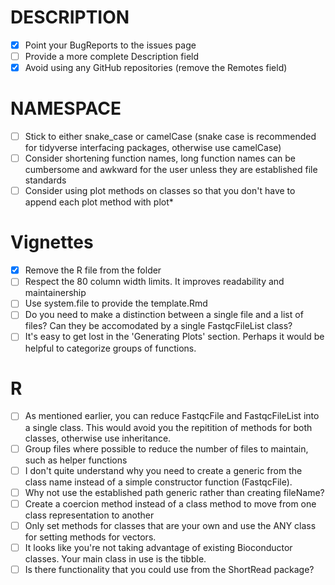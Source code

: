 # DESCRIPTION

- [x] Point your BugReports to the issues page
- [ ] Provide a more complete Description field
- [x] Avoid using any GitHub repositories (remove the Remotes field)

# NAMESPACE
- [ ] Stick to either snake_case or camelCase (snake case is recommended for tidyverse interfacing packages, otherwise use camelCase)
- [ ] Consider shortening function names, long function names can be cumbersome and awkward for the user unless they are established file standards
- [ ] Consider using plot methods on classes so that you don't have to append each plot method with plot*

# Vignettes

- [x] Remove the R file from the folder
- [ ] Respect the 80 column width limits. It improves readability and maintainership
- [ ] Use system.file to provide the template.Rmd
- [ ] Do you need to make a distinction between a single file and a list of files? Can they be accomodated by a single FastqcFileList class?
- [ ] It's easy to get lost in the 'Generating Plots' section. Perhaps it would be helpful to categorize groups of functions.

# R

- [ ] As mentioned earlier, you can reduce FastqcFile and FastqcFileList into
a single class. This would avoid you the repitition of methods for both
classes, otherwise use inheritance.
- [ ] Group files where possible to reduce the number of files to maintain, such
as helper functions
- [ ] I don't quite understand why you need to create a generic from the class
name instead of a simple constructor function (FastqcFile).
- [ ] Why not use the established path generic rather than creating fileName?
- [ ] Create a coercion method instead of a class method to move from one class
representation to another
- [ ] Only set methods for classes that are your own and use the ANY class for
setting methods for vectors.
- [ ] It looks like you're not taking advantage of existing Bioconductor classes. Your main class in use is the tibble.
- [ ] Is there functionality that you could use from the ShortRead package?